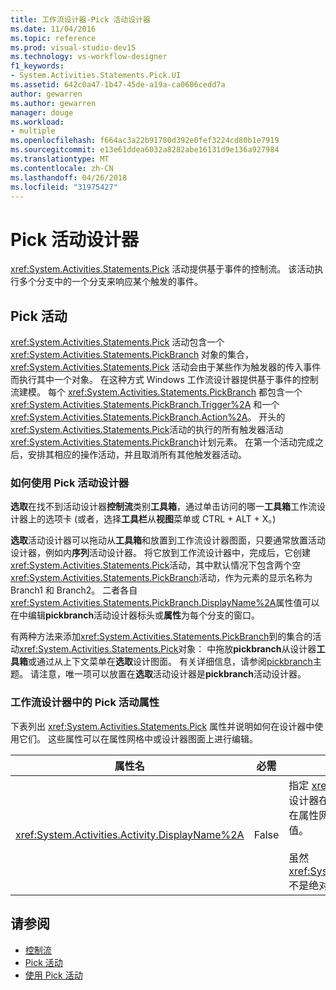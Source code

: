 ```yaml
---
title: 工作流设计器-Pick 活动设计器
ms.date: 11/04/2016
ms.topic: reference
ms.prod: visual-studio-dev15
ms.technology: vs-workflow-designer
f1_keywords:
- System.Activities.Statements.Pick.UI
ms.assetid: 642c0a47-1b47-45de-a19a-ca0606cedd7a
author: gewarren
ms.author: gewarren
manager: douge
ms.workload:
- multiple
ms.openlocfilehash: f664ac3a22b91780d392e0fef3224cd80b1e7919
ms.sourcegitcommit: e13e61ddea6032a8282abe16131d9e136a927984
ms.translationtype: MT
ms.contentlocale: zh-CN
ms.lasthandoff: 04/26/2018
ms.locfileid: "31975427"
---
```

# <a name="pick-activity-designer"></a>Pick 活动设计器

<xref:System.Activities.Statements.Pick> 活动提供基于事件的控制流。 该活动执行多个分支中的一个分支来响应某个触发的事件。

## <a name="the-pick-activity"></a>Pick 活动

<xref:System.Activities.Statements.Pick> 活动包含一个 <xref:System.Activities.Statements.PickBranch> 对象的集合，<xref:System.Activities.Statements.Pick> 活动会由于某些作为触发器的传入事件而执行其中一个对象。 在这种方式 Windows 工作流设计器提供基于事件的控制流建模。 每个 <xref:System.Activities.Statements.PickBranch> 都包含一个 <xref:System.Activities.Statements.PickBranch.Trigger%2A> 和一个 <xref:System.Activities.Statements.PickBranch.Action%2A>。 开头的<xref:System.Activities.Statements.Pick>活动的执行的所有触发器活动<xref:System.Activities.Statements.PickBranch>计划元素。 在第一个活动完成之后，安排其相应的操作活动，并且取消所有其他触发器活动。

### <a name="how-to-use-the-pick-activity-designer"></a>如何使用 Pick 活动设计器

**选取**在找不到活动设计器**控制流**类别**工具箱**，通过单击访问的哪一**工具箱**工作流设计器上的选项卡 (或者，选择**工具栏**从**视图**菜单或 CTRL + ALT + X。)

**选取**活动设计器可以拖动从**工具箱**和放置到工作流设计器图面，只要通常放置活动设计器，例如内**序列**活动设计器。 将它放到工作流设计器中，完成后，它创建<xref:System.Activities.Statements.Pick>活动，其中默认情况下包含两个空<xref:System.Activities.Statements.PickBranch>活动，作为元素的显示名称为 Branch1 和 Branch2。 二者各自<xref:System.Activities.Statements.PickBranch.DisplayName%2A>属性值可以在中编辑**pickbranch**活动设计器标头或**属性**为每个分支的窗口。

有两种方法来添加<xref:System.Activities.Statements.PickBranch>到的集合的活动<xref:System.Activities.Statements.Pick>对象： 中拖放**pickbranch**从设计器**工具箱**或通过从上下文菜单在**选取**设计图面。 有关详细信息，请参阅[pickbranch](../workflow-designer/pickbranch-activity-designer.md)主题。 请注意，唯一项可以放置在**选取**活动设计器是**pickbranch**活动设计器。

### <a name="pick-activity-properties-in-the-workflow-designer"></a>工作流设计器中的 Pick 活动属性

下表列出 <xref:System.Activities.Statements.Pick> 属性并说明如何在设计器中使用它们。 这些属性可以在属性网格中或设计器图面上进行编辑。

|属性名|必需|用法|
|-------------------|--------------|-----------|
|<xref:System.Activities.Activity.DisplayName%2A>|False|指定 <xref:System.Activities.Statements.Pick> 活动设计器在标头中的友好名称。 默认值为 Pick。 可以在属性网格或直接在活动设计器的标头中编辑该值。<br /><br /> 虽然 <xref:System.Activities.Activity.DisplayName%2A> 不是绝对必需的，但最好使用该属性。|

## <a name="see-also"></a>请参阅

- [控制流](../workflow-designer/control-flow-activity-designers.md)
- [Pick 活动](/dotnet/framework/windows-workflow-foundation/pick-activity)
- [使用 Pick 活动](/dotnet/framework/windows-workflow-foundation/samples/using-the-pick-activity)